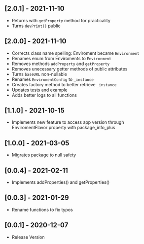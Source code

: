 ## [2.0.1] - 2021-11-10

- Returns with `getProperty` method for practicality
- Turns `devPrint()` public

## [2.0.0] - 2021-11-10

- Corrects class name spelling: Enviroment became `Environment`
- Renames enum from Enviroments to `Environment`
- Removes methods `addProperty` and `getProperty`
- Removes unecessary getter methods of public attributes
- Turns `baseURL` non-nullable
- Renames `EnviromentConfig` to `_instance`
- Creates factory method to better retrieve `_instance`
- Updates tests and example
- Adds better logs to all functions

## [1.1.0] - 2021-10-15

- Implements new feature to access app version through EnviromentFlavor property with package_info_plus

## [1.0.0] - 2021-03-05

- Migrates package to null safety

## [0.0.4] - 2021-02-11

- Implements addProperties() and getProperties()

## [0.0.3] - 2021-01-29

- Rename functions to fix typos

## [0.0.1] - 2020-12-07

- Release Version
